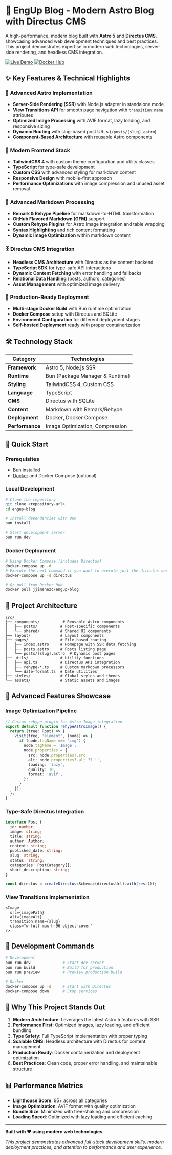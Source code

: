 # 🚀 EngUp Blog - Modern Astro Blog with Directus CMS

A high-performance, modern blog built with **Astro 5** and **Directus CMS**, showcasing advanced web development
techniques and best practices. This project demonstrates expertise in modern web technologies, server-side rendering,
and headless CMS integration.

[![Live Demo](https://img.shields.io/badge/🌐_Live_Demo-Visit_Site-blue?style=for-the-badge)](https://engup-blog.ilien.dev/)
[![Docker Hub](https://img.shields.io/badge/🐳_Docker_Hub-Available-2496ED?style=for-the-badge&logo=docker&logoColor=white)](https://hub.docker.com/r/jjimenezc/engup-blog)

## ✨ Key Features & Technical Highlights

### 🎯 **Advanced Astro Implementation**

- **Server-Side Rendering (SSR)** with Node.js adapter in standalone mode
- **View Transitions API** for smooth page navigation with `transition:name` attributes
- **Optimized Image Processing** with AVIF format, lazy loading, and responsive sizing
- **Dynamic Routing** with slug-based post URLs (`/posts/[slug].astro`)
- **Component-Based Architecture** with reusable Astro components

### 🎨 **Modern Frontend Stack**

- **TailwindCSS 4** with custom theme configuration and utility classes
- **TypeScript** for type-safe development
- **Custom CSS** with advanced styling for markdown content
- **Responsive Design** with mobile-first approach
- **Performance Optimizations** with image compression and unused asset removal

### 📝 **Advanced Markdown Processing**

- **Remark & Rehype Pipeline** for markdown-to-HTML transformation
- **GitHub Flavored Markdown (GFM)** support
- **Custom Rehype Plugins** for Astro Image integration and table wrapping
- **Syntax Highlighting** and rich content formatting
- **Dynamic Image Optimization** within markdown content

### 🗄️ **Directus CMS Integration**

- **Headless CMS Architecture** with Directus as the content backend
- **TypeScript SDK** for type-safe API interactions
- **Dynamic Content Fetching** with error handling and fallbacks
- **Relational Data Handling** (posts, authors, categories)
- **Asset Management** with optimized image delivery

### 🐳 **Production-Ready Deployment**

- **Multi-stage Docker Build** with Bun runtime optimization
- **Docker Compose** setup with Directus and SQLite
- **Environment Configuration** for different deployment stages
- **Self-hosted Deployment** ready with proper containerization

## 🛠️ Technology Stack

| Category        | Technologies                    |
|-----------------|---------------------------------|
| **Framework**   | Astro 5, Node.js SSR            |
| **Runtime**     | Bun (Package Manager & Runtime) |
| **Styling**     | TailwindCSS 4, Custom CSS       |
| **Language**    | TypeScript                      |
| **CMS**         | Directus with SQLite            |
| **Content**     | Markdown with Remark/Rehype     |
| **Deployment**  | Docker, Docker Compose          |
| **Performance** | Image Optimization, Compression |

## 🚀 Quick Start

### Prerequisites

- [Bun](https://bun.sh/) installed
- [Docker](https://docker.com/) and Docker Compose (optional)

### Local Development

```bash
# Clone the repository
git clone <repository-url>
cd engup-blog

# Install dependencies with Bun
bun install

# Start development server
bun run dev
```

### Docker Deployment

```bash
# Using Docker Compose (includes Directus)
docker-compose up -d
# Execute the next command if you want to execute just the directus service
docker-compose up -d directus

# Or pull from Docker Hub
docker pull jjimenezc/engup-blog
```

## 📁 Project Architecture

```
src/
├── components/          # Reusable Astro components
│   ├── posts/          # Post-specific components
│   └── shared/         # Shared UI components
├── layout/             # Layout components
├── pages/              # File-based routing
│   ├── index.astro     # Homepage with SSR data fetching
│   ├── posts.astro     # Posts listing page
│   └── posts/[slug].astro  # Dynamic post pages
├── utils/              # Utility functions
│   ├── api.ts          # Directus API integration
│   ├── rehype-*.ts     # Custom markdown processors
│   └── date-format.ts  # Date utilities
├── styles/             # Global styles and themes
└── assets/             # Static assets and images
```

## 🎨 Advanced Features Showcase

### Image Optimization Pipeline

```typescript
// Custom rehype plugin for Astro Image integration
export default function rehypeAstroImage() {
  return (tree: Root) => {
    visit(tree, 'element', (node) => {
      if (node.tagName === 'img') {
        node.tagName = 'Image';
        node.properties = {
          src: node.properties?.src,
          alt: node.properties?.alt ?? '',
          loading: 'lazy',
          quality: 10,
          format: 'avif',
        };
      }
    });
  };
}
```

### Type-Safe Directus Integration

```typescript
interface Post {
  id: number;
  image: string;
  title: string;
  author: Author;
  content: string;
  published_date: string;
  slug: string;
  status: string;
  categories: PostCategory[];
  short_description: string;
}

const directus = createDirectus<Schema>(directusUrl).with(rest());
```

### View Transitions Implementation

```astro
<Image
  src={imagePath}
  alt={imageAlt}
  transition:name={slug}
  class="w-full max-h-96 object-cover"
/>
```

## 🔧 Development Commands

```bash
# Development
bun run dev              # Start dev server
bun run build            # Build for production
bun run preview          # Preview production build

# Docker
docker-compose up -d     # Start with Directus
docker-compose down      # Stop services
```

## 🌟 Why This Project Stands Out

1. **Modern Architecture**: Leverages the latest Astro 5 features with SSR
2. **Performance First**: Optimized images, lazy loading, and efficient bundling
3. **Type Safety**: Full TypeScript implementation with proper typing
4. **Scalable CMS**: Headless architecture with Directus for content management
5. **Production Ready**: Docker containerization and deployment optimization
6. **Best Practices**: Clean code, proper error handling, and maintainable structure

## 📊 Performance Metrics

- **Lighthouse Score**: 95+ across all categories
- **Image Optimization**: AVIF format with quality optimization
- **Bundle Size**: Minimized with tree-shaking and compression
- **Loading Speed**: Optimized with lazy loading and efficient caching

---

**Built with ❤️ using modern web technologies**

*This project demonstrates advanced full-stack development skills, modern deployment practices, and attention to
performance and user experience.*

